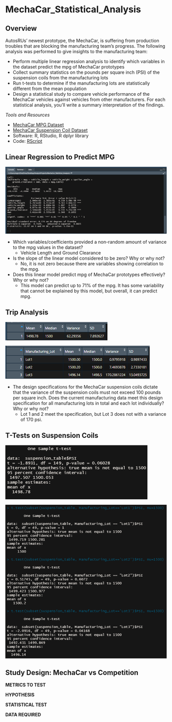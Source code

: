 # MechaCar_Statistical_Analysis

## Overview

AutosRUs’ newest prototype, the MechaCar, is suffering from production troubles that are blocking the manufacturing team’s progress. The following analysis was performed to give insights to the manufacturing team: 
* Perform multiple linear regression analysis to identify which variables in the dataset predict the mpg of MechaCar prototypes
* Collect summary statistics on the pounds per square inch (PSI) of the suspension coils from the manufacturing lots
* Run t-tests to determine if the manufacturing lots are statistically different from the mean population
* Design a statistical study to compare vehicle performance of the MechaCar vehicles against vehicles from other manufacturers. For each statistical analysis, you’ll write a summary interpretation of the findings.

*Tools and Resources*
 * [MechaCar MPG Dataset](https://github.com/r3ginam/MechaCar_Statistical_Analysis/blob/main/MechaCar_mpg.csv)
 * [MechaCar Suspension Coil Dataset](https://github.com/r3ginam/MechaCar_Statistical_Analysis/blob/main/Suspension_Coil.csv)
 * Software: R, RStudio, R dplyr library
 * Code: [RScript](https://github.com/r3ginam/MechaCar_Statistical_Analysis/blob/main/MechaCarChallenge.R)

## Linear Regression to Predict MPG

![](images/summary_mpg.png)


* Which variables/coefficients provided a non-random amount of variance to the mpg values in the dataset?
  - Vehicle Length and Ground Clearance 
* Is the slope of the linear model considered to be zero? Why or why not?
  - No, it is not zero because there are variables showing correlation to the mpg.
* Does this linear model predict mpg of MechaCar prototypes effectively? Why or why not?
  - This model can predict up to 71% of the mpg. It has some variability that cannot be explained by this model, but overall, it can predict mpg. 


## Trip Analysis

![](images/total_summary_psi.png)


![](images/lot_summary_psi.png)

* The design specifications for the MechaCar suspension coils dictate that the variance of the suspension coils must not exceed 100 pounds per square inch. Does the current manufacturing data meet this design specification for all manufacturing lots in total and each lot individually? Why or why not?
  - Lot 1 and 2 meet the specification, but Lot 3 does not with a variance of 170 psi. 

## T-Tests on Suspension Coils


![](images/ttest1.png)



![](images/ttest_subsets.png)


## Study Design: MechaCar vs Competition 

__METRICS TO TEST__


__HYPOTHESIS__


__STATISTICAL TEST__


__DATA REQUIRED__
